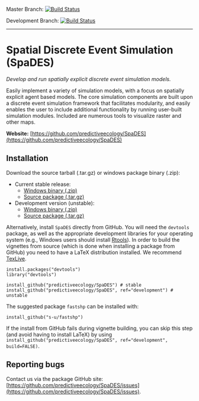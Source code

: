 Master Branch: [![Build Status](https://travis-ci.org/predictiveecology/SpaDES.svg?branch=master)](https://travis-ci.org/predictiveecology/SpaDES)

Development Branch: [![Build Status](https://travis-ci.org/predictiveecology/SpaDES.svg?branch=development)](https://travis-ci.org/predictiveecology/SpaDES)

-----

# Spatial Discrete Event Simulation (SpaDES)

*Develop and run spatially explicit discrete event simulation models.*

Easily implement a variety of simulation models, with a focus on spatially explicit agent based models. The core simulation components are built upon a discrete event simulation framework that facilitates modularity, and easily enables the user to include additional functionality by running user-built simulation modules. Included are numerous tools to visualize raster and other maps.

**Website:** [https://github.com/predictiveecology/SpaDES](https://github.com/predictiveecology/SpaDES)

## Installation

Download the source tarball (.tar.gz) or windows package binary (.zip):

+ Current stable release:
    - [Windows binary (.zip)](https://github.com/predictiveecology/SpaDES/raw/master/SpaDES_0.4.0.zip)
    - [Source package (.tar.gz)](https://github.com/predictiveecology/SpaDES/raw/master/SpaDES_0.4.0.tar.gz)
+ Development version (unstable):
    - [Windows binary (.zip)](https://github.com/predictiveecology/SpaDES/raw/development/SpaDES_0.5.0.9000.zip)
    - [Source package (.tar.gz)](https://github.com/predictiveecology/SpaDES/raw/development/SpaDES_0.5.0.9000.tar.gz)

Alternatively, install `SpaDES` directly from GitHub. You will need the `devtools` package, as well as the appropriate development libraries for your operating system (e.g., Windows users should install [Rtools](http://cran.r-project.org/bin/windows/Rtools/)). In order to build the vignettes from source (which is done when installing a package from GitHub) you need to have a LaTeX distribution installed. We recommend [TexLive](https://www.tug.org/texlive/).

    install.packages("devtools")
    library("devtools")
	
    install_github("predictiveecology/SpaDES") # stable
    install_github("predictiveecology/SpaDES", ref="development") # unstable
    
The suggested package `fastshp` can be installed with:

    install_github("s-u/fastshp")

If the install from GitHub fails during vignette building, you can skip this step (and avoid having to install LaTeX) by using `install_github("predictiveecology/SpaDES", ref="development", build=FALSE)`.

## Reporting bugs

Contact us via the package GitHub site: [https://github.com/predictiveecology/SpaDES/issues](https://github.com/predictiveecology/SpaDES/issues).
